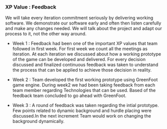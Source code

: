 ### XP Value : Feedback

We will take every iteration commitment seriously by delivering working software. We demonstrate our software early and often then listen carefully and make any changes needed. We will talk about the project and adapt our process to it, not the other way around.

* Week 1 : Feedback had been one of the important XP values that team followed in first week. For first week we count all the meetings as iteration. At each iteration we discussed about how a working prototype of the game can be developed and delivered. For every decision discussed and finalized continuous feedback was taken to understand the process that can be applied to achieve those decision in reality.

* Week 2 : Team developed the first working prototype using GreenFoot game engine. During week2 we had been taking feedback from each team member regarding Technologies that can be used. Based of the feedback team concluded to go ahead with GreenFoot.

* Week 3 : A round of feedback was taken regarding the intial prototype. Few points related to dynamic background and hurdle placing were discussed.In the next increment Team would work on changing the background dynamically.